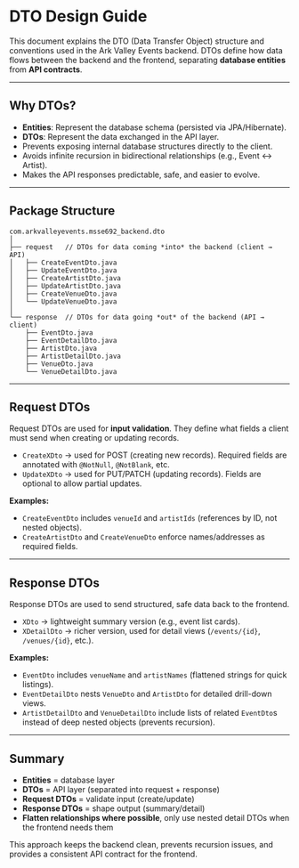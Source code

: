 # DTO Design Guide

This document explains the DTO (Data Transfer Object) structure and conventions used in the Ark Valley Events backend. DTOs define how data flows between the backend and the frontend, separating **database entities** from **API contracts**.

---

## Why DTOs?

* **Entities**: Represent the database schema (persisted via JPA/Hibernate).
* **DTOs**: Represent the data exchanged in the API layer.
* Prevents exposing internal database structures directly to the client.
* Avoids infinite recursion in bidirectional relationships (e.g., Event ↔ Artist).
* Makes the API responses predictable, safe, and easier to evolve.

---

## Package Structure

```
com.arkvalleyevents.msse692_backend.dto
│
├── request   // DTOs for data coming *into* the backend (client → API)
│   ├── CreateEventDto.java
│   ├── UpdateEventDto.java
│   ├── CreateArtistDto.java
│   ├── UpdateArtistDto.java
│   ├── CreateVenueDto.java
│   └── UpdateVenueDto.java
│
└── response  // DTOs for data going *out* of the backend (API → client)
    ├── EventDto.java
    ├── EventDetailDto.java
    ├── ArtistDto.java
    ├── ArtistDetailDto.java
    ├── VenueDto.java
    └── VenueDetailDto.java
```

---

## Request DTOs

Request DTOs are used for **input validation**. They define what fields a client must send when creating or updating records.

* `CreateXDto` → used for POST (creating new records). Required fields are annotated with `@NotNull`, `@NotBlank`, etc.
* `UpdateXDto` → used for PUT/PATCH (updating records). Fields are optional to allow partial updates.

**Examples:**

* `CreateEventDto` includes `venueId` and `artistIds` (references by ID, not nested objects).
* `CreateArtistDto` and `CreateVenueDto` enforce names/addresses as required fields.

---

## Response DTOs

Response DTOs are used to send structured, safe data back to the frontend.

* `XDto` → lightweight summary version (e.g., event list cards).
* `XDetailDto` → richer version, used for detail views (`/events/{id}`, `/venues/{id}`, etc.).

**Examples:**

* `EventDto` includes `venueName` and `artistNames` (flattened strings for quick listings).
* `EventDetailDto` nests `VenueDto` and `ArtistDto` for detailed drill-down views.
* `ArtistDetailDto` and `VenueDetailDto` include lists of related `EventDto`s instead of deep nested objects (prevents recursion).

---

## Summary

* **Entities** = database layer
* **DTOs** = API layer (separated into request + response)
* **Request DTOs** = validate input (create/update)
* **Response DTOs** = shape output (summary/detail)
* **Flatten relationships where possible**, only use nested detail DTOs when the frontend needs them

This approach keeps the backend clean, prevents recursion issues, and provides a consistent API contract for the frontend.
